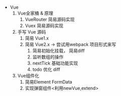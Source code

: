 - Vue
   1. Vue全家桶 & 原理
      1. VueRouter 简易源码实现
      2. Vuex 简易源码实现
   2. 手写 Vue 源码
      1. 简易 Vue1.x 
      2. 简易 Vue2.x -> 尝试用webpack 项目形式来写
         1. 简易初始化挂载， 简易diff
         2. 监听数组的操作
         3. nextTick 基础功能实现
         4. todo 优化 diff
   3. Vue组件化
      1. 简易Element FormData
      2. 实现弹窗组件<利用newVue,extend>
